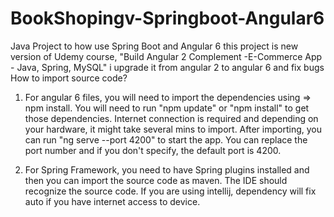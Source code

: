 # BookShopingv-Springboot-Angular6
Java Project to how use Spring Boot and Angular 6
this project is new version of Udemy course, "Build Angular 2 Complement -E-Commerce App - Java, Spring, MySQL"
i upgrade it from angular 2 to angular 6 and fix bugs
How to import source code?
1. For angular 6 files, you will need to import the dependencies using => npm install.
You will need to run "npm update" or "npm install" to get those dependencies. 
Internet connection is required and depending on your hardware, it might take several mins to import.
After importing, you can run "ng serve --port 4200" to start the app.
You can replace the port number and if you don't specify, the default port is 4200.


2. For Spring Framework, you need to have Spring plugins installed and then you can import the source code as maven. 
The IDE should recognize the source code. 
If you are using intellij, dependency will fix auto if you have internet access to device.

